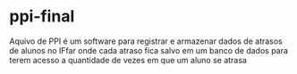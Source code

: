 # ppi-final
Aquivo de PPI é um software para registrar e armazenar dados de atrasos de alunos no IFfar onde cada atraso fica salvo em um banco de dados para terem acesso a quantidade de vezes em que um aluno se atrasa
